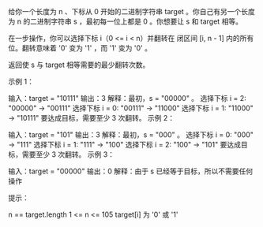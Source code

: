 给你一个长度为 n 、下标从 0 开始的二进制字符串 target 。你自己有另一个长度为 n 的二进制字符串 s ，最初每一位上都是 0 。你想要让 s 和 target 相等。

在一步操作，你可以选择下标 i（0 <= i < n）并翻转在 闭区间 [i, n - 1] 内的所有位。翻转意味着 '0' 变为 '1' ，而 '1' 变为 '0' 。

返回使 s 与 target 相等需要的最少翻转次数。

示例 1：

输入：target = "10111"
输出：3
解释：最初，s = "00000" 。
选择下标 i = 2: "00000" -> "00111"
选择下标 i = 0: "00111" -> "11000"
选择下标 i = 1: "11000" -> "10111"
要达成目标，需要至少 3 次翻转。
示例 2：

输入：target = "101"
输出：3
解释：最初，s = "000" 。
选择下标 i = 0: "000" -> "111"
选择下标 i = 1: "111" -> "100"
选择下标 i = 2: "100" -> "101"
要达成目标，需要至少 3 次翻转。
示例 3：

输入：target = "00000"
输出：0
解释：由于 s 已经等于目标，所以不需要任何操作

提示：

n == target.length
1 <= n <= 105
target[i] 为 '0' 或 '1'
